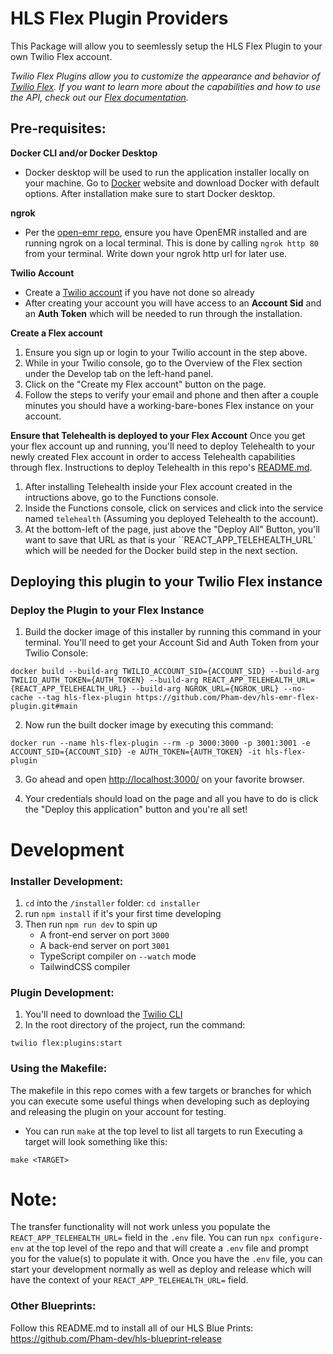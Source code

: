 # HLS Flex Plugin Providers

This Package will allow you to seemlessly setup the HLS Flex Plugin to your own Twilio Flex account.

_Twilio Flex Plugins allow you to customize the appearance and behavior of [Twilio Flex](https://www.twilio.com/flex). If you want to learn more about the capabilities and how to use the API, check out our [Flex documentation](https://www.twilio.com/docs/flex)._

## **Pre-requisites:**

**Docker CLI and/or Docker Desktop**

- Docker desktop will be used to run the application installer locally on your machine. Go to [Docker](https://www.docker.com/products/docker-desktop) website and download Docker with default options. After installation make sure to start Docker desktop.

**ngrok**
- Per the [open-emr repo](https://github.com/bochoi-twlo/hls-ehr), ensure you have OpenEMR installed and are running ngrok on a local terminal. This is done by calling `ngrok http 80` from your terminal. Write down your ngrok http url for later use.

**Twilio Account**

- Create a [Twilio account](https://www.twilio.com/try-twilio) if you have not done so already
- After creating your account you will have access to an **Account Sid** and an **Auth Token** which will be needed to run through the installation.

**Create a Flex account**

1. Ensure you sign up or login to your Twilio account in the step above.
2. While in your Twilio console, go to the Overview of the Flex section under the Develop tab on the left-hand panel.
3. Click on the "Create my Flex account" button on the page.
4. Follow the steps to verify your email and phone and then after a couple minutes you should have a working-bare-bones Flex instance on your account.

**Ensure that Telehealth is deployed to your Flex Account**
Once you get your flex account up and running, you'll need to deploy Telehealth to your newly created Flex account in order to access Telehealth capabilities through flex. Instructions to deploy Telehealth in this repo's [README.md](https://github.com/twilio/hls-telehealth).

1. After installing Telehealth inside your Flex account created in the intructions above, go to the Functions console.
2. Inside the Functions console, click on services and click into the service named `telehealth` (Assuming you deployed Telehealth to the account).
3. At the bottom-left of the page, just above the "Deploy All" Button, you'll want to save that URL as that is your ``REACT_APP_TELEHEALTH_URL` which will be needed for the Docker build step in the next section.

## **Deploying this plugin to your Twilio Flex instance**

### Deploy the Plugin to your Flex Instance

1. Build the docker image of this installer by running this command in your terminal. You'll need to get your Account Sid and Auth Token from your Twilio Console:

```
docker build --build-arg TWILIO_ACCOUNT_SID={ACCOUNT_SID} --build-arg TWILIO_AUTH_TOKEN={AUTH_TOKEN} --build-arg REACT_APP_TELEHEALTH_URL={REACT_APP_TELEHEALTH_URL} --build-arg NGROK_URL={NGROK_URL} --no-cache --tag hls-flex-plugin https://github.com/Pham-dev/hls-emr-flex-plugin.git#main
```

2. Now run the built docker image by executing this command:

```
docker run --name hls-flex-plugin --rm -p 3000:3000 -p 3001:3001 -e ACCOUNT_SID={ACCOUNT_SID} -e AUTH_TOKEN={AUTH_TOKEN} -it hls-flex-plugin
```

3. Go ahead and open [http://localhost:3000/](http://localhost:3000/) on your favorite browser.

4. Your credentials should load on the page and all you have to do is click the "Deploy this application" button and you're all set!

# Development

### Installer Development:

1.  `cd` into the `/installer` folder: `cd installer`
2.  run `npm install` if it's your first time developing
3.  Then run `npm run dev` to spin up
    - A front-end server on port `3000`
    - A back-end server on port `3001`
    - TypeScript compiler on `--watch` mode
    - TailwindCSS compiler

### Plugin Development:

1. You'll need to download the [Twilio CLI](https://www.twilio.com/docs/twilio-cli/quickstart)
2. In the root directory of the project, run the command:

```
twilio flex:plugins:start
```

### Using the Makefile:

The makefile in this repo comes with a few targets or branches for which you can execute some useful things when developing such as deploying and releasing the plugin on your account for testing.

- You can run `make` at the top level to list all targets to run
  Executing a target will look something like this:

```
make <TARGET>
```

# Note:

The transfer functionality will not work unless you populate the `REACT_APP_TELEHEALTH_URL=` field in the `.env` file.
You can run `npx configure-env` at the top level of the repo and that will create a `.env` file and prompt you for the value(s) to populate it with. Once you have the `.env` file, you can start your development normally as well as deploy and release which will have the context of your `REACT_APP_TELEHEALTH_URL=` field.

### Other Blueprints:

Follow this README.md to install all of our HLS Blue Prints: https://github.com/Pham-dev/hls-blueprint-release
